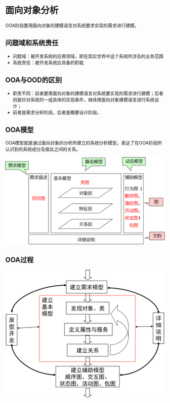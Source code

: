 # 面向对象分析

OOA阶段要用面向对象的建模语言对系统要求实现的需求进行建模。

## 问题域和系统责任

- 问题域：被开发系统的应用领域，即在现实世界中这个系统所涉及的业务范围
- 系统责任：被开发系统应具备的职能

## OOA与OOD的区别

- 职责不同：前者要用面向对象的建模语言对系统要实现的需求进行建模；后者则是针对系统的一组具体的实现条件，继续用面向对象建模语言进行系统设计；
- 前者是需求分析阶段，后者是概要设计阶段。

## OOA模型

OOA模型就是通过面向对象的分析所建立的系统分析模型，表达了在OOA阶段所认识到的系统成分及彼此之间的关系。

![ooa-model](ooa_model.png)

## OOA过程

![ooa-process](ooa_process.png)
